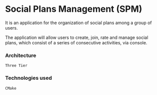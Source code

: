 # Social Plans Management (SPM)

It is an application for the organization of social plans among a group of users.

The application will allow users to create, join, rate and manage social plans, which consist of a series of consecutive
activities, via console.

### Architecture

`Three Tier`

### Technologies used

`CMake`